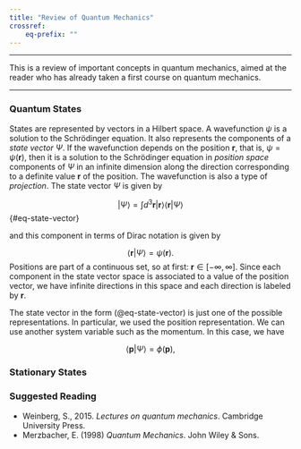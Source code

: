 ```yaml
---
title: "Review of Quantum Mechanics"
crossref:
    eq-prefix: ""
---
```

---

This is a review of important concepts in quantum mechanics, aimed at the reader who has already taken a first course on quantum mechanics.

---

### Quantum States

States are represented by vectors in a Hilbert space. A wavefunction $\psi$ is a solution to the Schrödinger equation. It also represents the components of a _state vector_ $\Psi$. If the wavefunction depends on the position $\mathbf{r}$, that is, $\psi = \psi(\mathbf{r})$, then it is a solution to the Schrödinger equation in _position space_ components of $\Psi$ in an infinite dimension along the direction corresponding to a definite value $\mathbf{r}$ of the position. The wavefunction is also a type of _projection_. The state vector $\Psi$ is given by

$$
| \Psi \rangle = \int d^{3} \mathbf{r} | \mathbf{r} \rangle \langle \mathbf{r} | \Psi \rangle
$$ {#eq-state-vector}

and this component in terms of Dirac notation is given by

$$
\langle  \mathbf{r}  | \Psi \rangle = \psi (\mathbf{r}).
$$
Positions are part of a continuous set, so at first: $\mathbf{r} \in [-\infty, \infty ]$. Since each component in the state vector space is associated to a value of the position vector, we have infinite directions in this space and each direction is labeled by $\mathbf{r}$.

The state vector in the form (@eq-state-vector) is just one of the possible representations. In particular, we used the position representation. We can use another system variable such as the momentum. In this case, we have

$$
\langle \mathbf{p} | \Psi \rangle = \phi ( \mathbf{p}),
$$


### Stationary States



### Suggested Reading

 - Weinberg, S., 2015. _Lectures on quantum mechanics_. Cambridge University Press.
 - Merzbacher, E. (1998) _Quantum Mechanics_. John Wiley & Sons.





